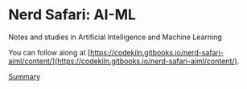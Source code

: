 # Nerd Safari: AI-ML

Notes and studies in Artificial Intelligence and Machine Learning

You can follow along at [https://codekiln.gitbooks.io/nerd-safari-aiml/content/](https://codekiln.gitbooks.io/nerd-safari-aiml/content/).

[Summary](./SUMMARY.md)